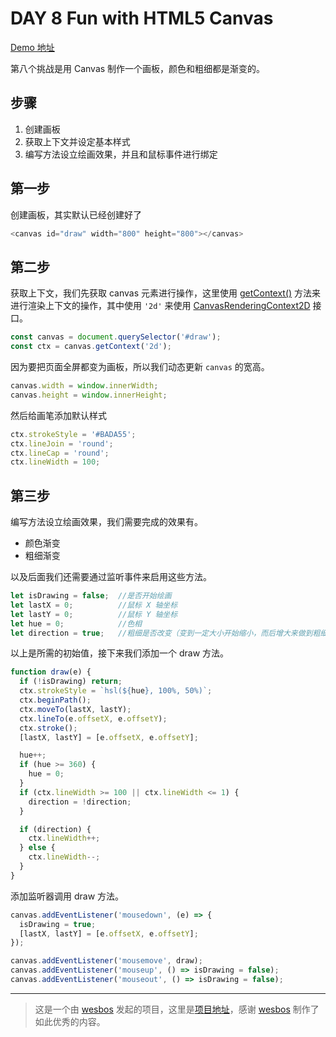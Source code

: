 # DAY 8 Fun with HTML5 Canvas
[Demo 地址](https://lab.lebenito.net/javascript30/08%20-%20Fun%20with%20HTML5%20Canvas/)

第八个挑战是用 Canvas 制作一个画板，颜色和粗细都是渐变的。

## 步骤

1. 创建画板
2. 获取上下文并设定基本样式
3. 编写方法设立绘画效果，并且和鼠标事件进行绑定

## 第一步

创建画板，其实默认已经创建好了

```javascript
<canvas id="draw" width="800" height="800"></canvas>
```

## 第二步

获取上下文，我们先获取 canvas 元素进行操作，这里使用 [getContext()](https://developer.mozilla.org/zh-CN/docs/Web/API/Canvas_API/Tutorial/Basic_usage#%E6%B8%B2%E6%9F%93%E4%B8%8A%E4%B8%8B%E6%96%87%EF%BC%88The_rendering_context%EF%BC%89) 方法来进行渲染上下文的操作，其中使用 `'2d'` 来使用 [CanvasRenderingContext2D](https://developer.mozilla.org/zh-CN/docs/Web/API/CanvasRenderingContext2D) 接口。

```javascript
const canvas = document.querySelector('#draw');
const ctx = canvas.getContext('2d');
```

因为要把页面全屏都变为画板，所以我们动态更新 `canvas` 的宽高。

```javascript
canvas.width = window.innerWidth;
canvas.height = window.innerHeight;
```

然后给画笔添加默认样式

```javascript
ctx.strokeStyle = '#BADA55';
ctx.lineJoin = 'round';
ctx.lineCap = 'round';
ctx.lineWidth = 100;
```

## 第三步

编写方法设立绘画效果，我们需要完成的效果有。

- 颜色渐变
- 粗细渐变

以及后面我们还需要通过监听事件来启用这些方法。

```javascript
let isDrawing = false;  //是否开始绘画
let lastX = 0;          //鼠标 X 轴坐标
let lastY = 0;          //鼠标 Y 轴坐标
let hue = 0;            //色相
let direction = true;   //粗细是否改变（变到一定大小开始缩小，而后增大来做到粗细渐变）
```

以上是所需的初始值，接下来我们添加一个 draw 方法。

```javascript
function draw(e) {
  if (!isDrawing) return;
  ctx.strokeStyle = `hsl(${hue}, 100%, 50%)`;
  ctx.beginPath();
  ctx.moveTo(lastX, lastY);
  ctx.lineTo(e.offsetX, e.offsetY);
  ctx.stroke();
  [lastX, lastY] = [e.offsetX, e.offsetY];

  hue++;
  if (hue >= 360) {
    hue = 0;
  }
  if (ctx.lineWidth >= 100 || ctx.lineWidth <= 1) {
    direction = !direction;
  }

  if (direction) {
    ctx.lineWidth++;
  } else {
    ctx.lineWidth--;
  }
}
```

添加监听器调用 draw 方法。

```javascript
canvas.addEventListener('mousedown', (e) => {
  isDrawing = true;
  [lastX, lastY] = [e.offsetX, e.offsetY];
});

canvas.addEventListener('mousemove', draw);
canvas.addEventListener('mouseup', () => isDrawing = false);
canvas.addEventListener('mouseout', () => isDrawing = false);
```

----
>这是一个由 [wesbos](https://github.com/wesbos) 发起的项目，这里是[项目地址](https://github.com/wesbos/JavaScript30)，感谢 [wesbos](https://github.com/wesbos) 制作了如此优秀的内容。